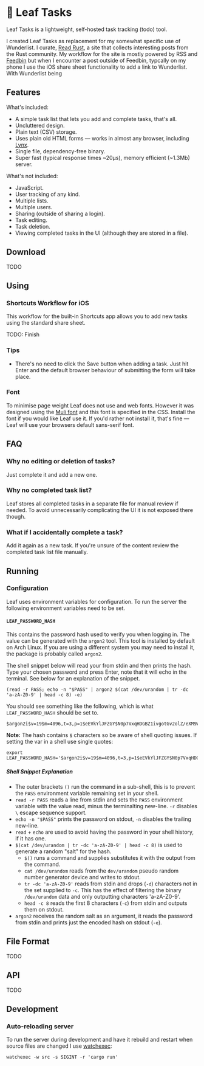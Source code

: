 🍃 Leaf Tasks
=============

Leaf Tasks is a lightweight, self-hosted task tracking (todo) tool.

I created Leaf Tasks as replacement for my somewhat specific use of
Wunderlist. I curate, [Read Rust], a site that collects interesting
posts from the Rust community. My workflow for the site is mostly
powered by RSS and [Feedbin] but when I encounter a post outside of
Feedbin, typcally on my phone I use the iOS share sheet functionality
to add a link to Wunderlist. With Wunderlist being 

Features
--------

What's included:

* A simple task list that lets you add and complete tasks, that's all.
* Uncluttered design.
* Plain text (CSV) storage.
* Uses plain old HTML forms — works in almost any browser,
  including [Lynx].
* Single file, dependency-free binary.
* Super fast (typical response times ~20µs), memory efficient (~1.3Mb)
  server.

What's not included:

* JavaScript.
* User tracking of any kind.
* Multiple lists.
* Multiple users.
* Sharing (outside of sharing a login).
* Task editing.
* Task deletion.
* Viewing completed tasks in the UI (although they are stored in a file).

Download
--------

TODO

Using
-----

### Shortcuts Workflow for iOS

This workflow for the built-in Shortcuts app allows you to add new tasks using the
standard share sheet.

TODO: Finish

### Tips

* There's no need to click the Save button when adding a task. Just hit Enter
  and the default browser behaviour of submitting the form will take place.

### Font

To minimise page weight Leaf does not use and web fonts. However it was
designed using the [Muli font][Muli] and this font is specified in the CSS.
Install the font if you would like Leaf use it. If you'd rather not install it,
that's fine — Leaf will use your browsers default sans-serif font.

FAQ
---

### Why no editing or deletion of tasks?

Just complete it and add a new one.

### Why no completed task list?

Leaf stores all completed tasks in a separate file for manual review if needed.
To avoid unnecessarily complicating the UI it is not exposed there though.

### What if I accidentally complete a task?

Add it again as a new task. If you're unsure of the content review the completed
task list file manually.

Running
-------

### Configuration

Leaf uses environment variables for configuration. To run the server the
following environment variables need to be set.

#### `LEAF_PASSWORD_HASH`

This contains the password hash used to verify you when logging in. The value
can be generated with the `argon2` tool. This tool is installed by default on
Arch Linux. If you are using a different system you may need to install it, the
package is probably called `argon2`.

The shell snippet below will read your from stdin and then prints the hash.
Type your chosen password and press Enter, note that it will echo in the
terminal.  See below for an explanation of the snippet.

    (read -r PASS; echo -n "$PASS" | argon2 $(cat /dev/urandom | tr -dc 'a-zA-Z0-9' | head -c 8) -e)

You should see something like the following, which is what `LEAF_PASSWORD_HASH`
should be set to.

    $argon2i$v=19$m=4096,t=3,p=1$eEVkYlJFZGY$N0p7VxqHDGBZ1ivgotGv2olZ/eXM9WPPCRf0wZuyyLo

**Note:** The hash contains `$` characters so be aware of shell quoting issues.
If setting the var in a shell use single quotes:

    export LEAF_PASSWORD_HASH='$argon2i$v=19$m=4096,t=3,p=1$eEVkYlJFZGY$N0p7VxqHDGBZ1ivgotGv2olZ/eXM9WPPCRf0wZuyyLo'

##### Shell Snippet Explanation

* The outer brackets `()` run the command in a sub-shell, this is to prevent
  the `PASS` environment variable remaining set in your shell.
* `read -r PASS` reads a line from stdin and sets the `PASS` environment
  variable with the value read, minus the terminalting new-line. `-r` disables
  `\` escape sequence support.
* `echo -n "$PASS"` prints the password on stdout,  `-n` disables the trailing
  new-line.
* `read` + `echo` are used to avoid having the password in your shell history,
  if it has one.
* `$(cat /dev/urandom | tr -dc 'a-zA-Z0-9' | head -c 8)` is used to generate a
  random "salt" for the hash.
  * `$()` runs a command and supplies substitutes it with the output from the
    command. 
  * `cat /dev/urandom` reads from the `dev/urandom` pseudo random number
    generator device and writes to stdout.
  * `tr -dc 'a-zA-Z0-9'` reads from stdin and drops (`-d`) characters not in
    the set supplied to `-c`. This has the effect of filtering the binary
    `/dev/urandom` data and only outputting characters 'a-zA-Z0-9'.
  * `head -c 8` reads the first 8 characters (`-c`) from stdin and outputs them
    on stdout.
* `argon2` receives the random salt as an argument, it reads the password from
  stdin and prints just the encoded hash on stdout (`-e`).

File Format
-----------

TODO

API
---

TODO

Development
-----------

### Auto-reloading server

To run the server during development and have it rebuild and restart when
source files are changed I use [watchexec]:

    watchexec -w src -s SIGINT -r 'cargo run'

[Read Rust]: https://readrust.net/
[Feedbin]: https://feedbin.com/
[watchexec]: https://github.com/watchexec/watchexec
[Lynx]: https://lynx.invisible-island.net/
[Muli]: https://www.fontsquirrel.com/fonts/muli
